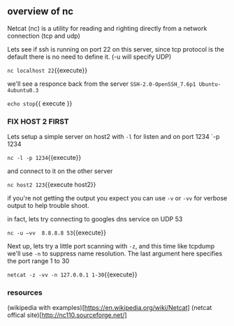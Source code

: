 ## overview of nc

Netcat (nc) is a utility for reading and righting directly from a network connection (tcp and udp)

Lets see if ssh is running on port 22 on this server, since tcp protocol is the default there is no need to define it. (-u will specify UDP)

`nc localhost 22`{{execute}}

we'll see a responce back from the server `SSH-2.0-OpenSSH_7.6p1 Ubuntu-4ubuntu0.3` 

`echo stop`{{ execute }}


### FIX HOST 2 FIRST
Lets setup a simple server on host2 with `-l` for listen and on port 1234 `-p 1234

`nc -l -p 1234`{{execute}}

and connect to it on the other server

`nc host2 123`{{execute host2}}

if you're not getting the output you expect you can use `-v` or `-vv` for verbose output to help trouble shoot.

in fact, lets try connecting to  googles dns service on UDP 53

`nc -u –vv  8.8.8.8 53`{{execute}}

Next up, lets try a little port scanning with `-z`, and this time like tcpdump we'll use `-n` to suppress name resolution. The last argument here specifies the port range 1 to 30

`netcat -z -vv -n 127.0.0.1 1-30`{{execute}}


### resources

(wikipedia with examples)[https://en.wikipedia.org/wiki/Netcat]
(netcat offical site)[http://nc110.sourceforge.net/]
